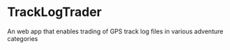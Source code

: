 # TrackLogTrader
An web app that enables trading of GPS track log files in various adventure categories
